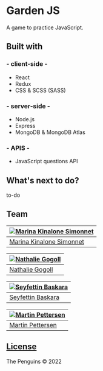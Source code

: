 # Garden JS
A game to practice JavaScript.
## Built with 

### - client-side -
- React
- Redux
- CSS & SCSS (SASS)
  
### - server-side -
- Node.js
- Express
- MongoDB & MongoDB Atlas
### - APIS -
- JavaScript questions API

## What's next to do?

to-do

## Team

[![Marina Kinalone Simonnet](https://avatars.githubusercontent.com/u/63544936?v=3&s=144)](https://github.com/marinakinalone) |
---|
[Marina Kinalone Simonnet](https://github.com/marinakinalone) |

[![Nathalie Gogoll](https://avatars.githubusercontent.com/u/63544936?v=3&s=144)](https://github.com/nathaliegogoll) |
---|
[Nathalie Gogoll](https://github.com/nathaliegogolle) |

[![Seyfettin Baskara](https://avatars.githubusercontent.com/u/63544936?v=3&s=144)](https://github.com/SeyfBaskara) |
---|
[Seyfettin Baskara](https://github.com/SeyfBaskara) |

[![Martin Pettersen](https://avatars.githubusercontent.com/u/63544936?v=3&s=144)](https://github.com/marinakinalone) |
---|
[Martin Pettersen](https://github.com/MartinPettersen) |

## [License](https://github.com/marinakinalone/le-voyage-a-stockholm/blob/main/LICENSE)

The Penguins © </salt> 2022


